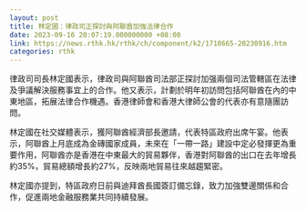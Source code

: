 ```yaml
---
layout: post
title: 林定國：律政司正探討與阿聯酋加強法律合作
date: 2023-09-16 20:07:19.000000000 +08:00
link: https://news.rthk.hk/rthk/ch/component/k2/1718665-20230916.htm
categories: rthk
---
```


律政司司長林定國表示，律政司與阿聯酋司法部正探討加强兩個司法管轄區在法律及爭議解決服務事宜上的合作。他又表示，計劃於明年初訪問包括阿聯酋在內的中東地區，拓展法律合作機遇。香港律師會和香港大律師公會的代表亦有意隨團訪問。

林定國在社交媒體表示，獲阿聯酋經濟部長邀請，代表特區政府出席午宴。他表示，阿聯酋上月底成為金磚國家成員，未來在「一帶一路」建設中定必發揮更為重要作用，阿聯酋亦是香港在中東最大的貿易夥伴，香港對阿聯酋的出口在去年增長約35%，貿易總額增長約27%，反映兩地貿易往來越趨緊密。

林定國亦提到，特區政府日前與迪拜酋長國簽訂備忘錄，致力加強雙邊關係和合作，促進兩地金融服務業共同持續發展。
